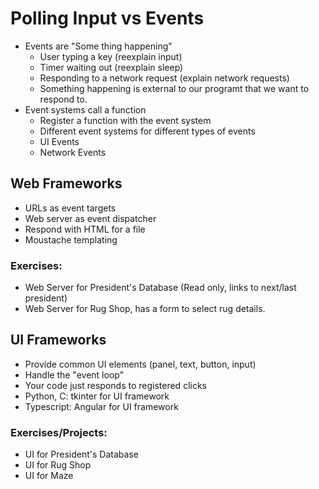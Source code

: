 # Polling Input vs Events

* Events are "Some thing happening"
  * User typing a key (reexplain input)
  * Timer waiting out (reexplain sleep)
  * Responding to a network request (explain network requests)
  * Something happening is external to our programt that we want to respond to.
* Event systems call a function
  * Register a function with the event system
  * Different event systems for different types of events
  * UI Events
  * Network Events

## Web Frameworks
* URLs as event targets
* Web server as event dispatcher
* Respond with HTML for a file
* Moustache templating

### Exercises:
* Web Server for President's Database (Read only, links to next/last president)
* Web Server for Rug Shop, has a form to select rug details.

## UI Frameworks
* Provide common UI elements (panel, text, button, input)
* Handle the "event loop"
* Your code just responds to registered clicks
* Python, C: tkinter for UI framework
* Typescript: Angular for UI framework

### Exercises/Projects:
* UI for President's Database
* UI for Rug Shop
* UI for Maze